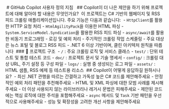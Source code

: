 ﻿ # GitHub Copilot 사용자 정의 지침   ## Copilot이 더 나은 제안을 하기 위해 프로젝트에 대해 알아야 할 내용은 무엇인가요?  이 프로젝트는 C# 기반의 웹페이지 및 RSS 피드 크롤링 애플리케이션입니다. 주요 기능은 다음과 같습니다:  - `HttpClient`를 활용한 HTTP 요청 처리 - `HtmlAgilityPack`을 이용한 HTML 파싱 - `System.ServiceModel.Syndication`을 활용한 RSS 피드 파싱 - `async/await`를 활용한 비동기 프로그래밍 - 로깅 및 예외 처리 - 주기적인 크롤링 작업 스케줄링 - 주요 대상은 뉴스 포털 및 블로그 RSS 피드 - .NET 6 이상 기반이며, 클린 아키텍처 원칙을 따릅니다  ### 📁 프로젝트 구조  - `/` : 주요 크롤링 로직 및 서비스 클래스 - `test/` : 단위 테스트 및 통합 테스트 코드 - `doc/` : 프로젝트 문서 및 기술 명세서 - `config/` : 크롤링 대상 URL, 주기 설정 등 구성 파일 - `logs/` : 실행 중 생성되는 로그 파일 - `assets/` : HTML 샘플, RSS 예제 등 테스트용 리소스  ## Copilot이 어떻게 응답하길 원하시나요?  - 최신 .NET 관행을 따르는 간결하고 가독성 높은 C# 코드를 제안해주세요 - 안정적인 예외 처리 패턴을 추천해주세요 - HTML 및 XML 파싱에 대한 모범 사례를 제시해주세요 - 더 이상 사용되지 않는 라이브러리나 레거시 문법은 피해주세요 - 제안된 코드에는 핵심 로직에 대한 주석을 포함해주세요 - `async` 메서드 및 `Task` 기반 패턴을 우선적으로 사용해주세요 - 성능 및 확장성을 고려한 개선 사항을 제안해주세요 